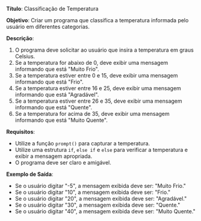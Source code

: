 **Título**: Classificação de Temperatura
 
**Objetivo**: Criar um programa que classifica a temperatura informada pelo usuário em diferentes categorias.
 
**Descrição**:
1. O programa deve solicitar ao usuário que insira a temperatura em graus Celsius.
2. Se a temperatura for abaixo de 0, deve exibir uma mensagem informando que está "Muito Frio".
3. Se a temperatura estiver entre 0 e 15, deve exibir uma mensagem informando que está "Frio".
4. Se a temperatura estiver entre 16 e 25, deve exibir uma mensagem informando que está "Agradável".
5. Se a temperatura estiver entre 26 e 35, deve exibir uma mensagem informando que está "Quente".
6. Se a temperatura for acima de 35, deve exibir uma mensagem informando que está "Muito Quente".
 
**Requisitos**:
- Utilize a função `prompt()` para capturar a temperatura.
- Utilize uma estrutura `if`, `else if` e `else` para verificar a temperatura e exibir a mensagem apropriada.
- O programa deve ser claro e amigável.
 
**Exemplo de Saída**:
- Se o usuário digitar "-5", a mensagem exibida deve ser: "Muito Frio."
- Se o usuário digitar "10", a mensagem exibida deve ser: "Frio."
- Se o usuário digitar "20", a mensagem exibida deve ser: "Agradável."
- Se o usuário digitar "30", a mensagem exibida deve ser: "Quente."
- Se o usuário digitar "40", a mensagem exibida deve ser: "Muito Quente."